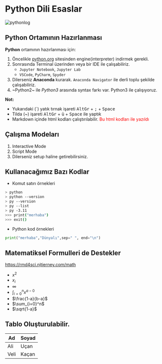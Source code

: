 # Python Dili Esaslar
![pythonlog](https://www.python.org/static/img/python-logo.png)

## Python Ortamının Hazırlanması

**Python** ortamının hazırlanması için:
1. Öncelikle [python.org](https://www.python.org/) sitesinden engine(interpreter) indirmek gerekli.
2. Sonrasında Terminal üzerinden veya bir IDE ile çalışabiliriz.
    * `Jupyter Notebook`, `Jupyter Lab`
    * `VSCode`, `PyCharm`, `Spyder`
3. Dilerseniz **Anaconda** kurarak. `Anaconda Navigator` ile derli toplu şekilde çalışabiliriz.
4. ~Python2~ ile *Python3* arasında syntax farkı var. Python3 ile çalışıyoruz.

**Not:**
* Yukarıdaki (`) yatık tırnak işareti <kbd>AltGr</kbd> + <kbd>;</kbd> + <kbd>Space</kbd>
* Tilda (~) işareti <kbd>AltGr</kbd> + <kbd>ü</kbd> + <kbd>Space</kbd> ile yaptık
* Markdown içinde html kodları çalıştırılabilir. <font color='red'>Bu html kodları ile yazıldı</font>

## Çalışma Modeları
1. Interactive Mode
2. Script Mode
3. Dilerseniz setup haline getirebilirsiniz.

## Kullanacağımız Bazı Kodlar

* Komut satırı örnekleri
```bash
> python
> python --version
> py --version
> py --list
> py -3.11
>>> print("merhaba")
>>> exit()
```

* Python kod örnekleri
```python
print("merhaba","Dünyalı",sep=" ", end="\n")
```

## Matematiksel Formulleri de Destekler
https://rmd4sci.njtierney.com/math
* $x^2$
* $x_i$
* $\infty$
* $\int_{i=0}^n x^{a-0}$
* $\frac{1-a}{b-a}$
* $\sum_{i=0}^n$
* $\sqrt{1-a}$

## Tablo Oluşturulabilir.
|Ad|Soyad|
|-----|----|
|Ali|Uçan|
|Veli|Kaçan|
